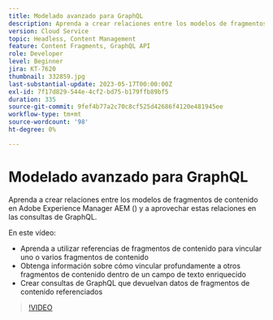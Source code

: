```yaml
---
title: Modelado avanzado para GraphQL
description: Aprenda a crear relaciones entre los modelos de fragmentos de contenido en Adobe Experience Manager AEM () y a aprovechar estas relaciones en las consultas de GraphQL.
version: Cloud Service
topic: Headless, Content Management
feature: Content Fragments, GraphQL API
role: Developer
level: Beginner
jira: KT-7620
thumbnail: 332859.jpg
last-substantial-update: 2023-05-17T00:00:00Z
exl-id: 7f17d829-544e-4cf2-bd75-b179ffb89bf5
duration: 335
source-git-commit: 9fef4b77a2c70c8cf525d42686f4120e481945ee
workflow-type: tm+mt
source-wordcount: '98'
ht-degree: 0%

---
```


# Modelado avanzado para GraphQL

Aprenda a crear relaciones entre los modelos de fragmentos de contenido en Adobe Experience Manager AEM () y a aprovechar estas relaciones en las consultas de GraphQL.

En este vídeo:

+ Aprenda a utilizar referencias de fragmentos de contenido para vincular uno o varios fragmentos de contenido
+ Obtenga información sobre cómo vincular profundamente a otros fragmentos de contenido dentro de un campo de texto enriquecido
+ Crear consultas de GraphQL que devuelvan datos de fragmentos de contenido referenciados

>[!VIDEO](https://video.tv.adobe.com/v/332859?quality=12&learn=on)
